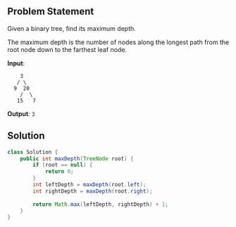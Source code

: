 

## Problem Statement

Given a binary tree, find its maximum depth.

The maximum depth is the number of nodes along the longest path from the root node down to the farthest leaf node.

**Input**:
```
    3
   / \
  9  20
    /  \
   15   7
```

**Output**:
`3`

## Solution

```java
class Solution {
    public int maxDepth(TreeNode root) {
        if (root == null) {
            return 0;
        }
        int leftDepth = maxDepth(root.left);
        int rightDepth = maxDepth(root.right);
        
        return Math.max(leftDepth, rightDepth) + 1;
    }
}
```